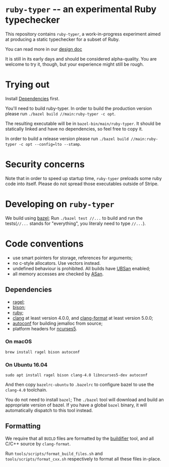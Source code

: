 # `ruby-typer` -- an experimental Ruby typechecker

This repository contains `ruby-typer`, a work-in-progress experiment
aimed at producing a static typechecker for a subset of Ruby.

You can read more in our [design doc](https://hackpad.corp.stripe.com/Design-Doc-ruby-typer-zd1LGHPfpvW)

It is still in its early days and should be considered alpha-quality.
You are welcome to try it, though, but your experience might still be rough.

# Trying out
Install [Dependencies](#Dependencies) first.

You'll need to build ruby-typer.
In order to build the production version please run `./bazel build //main:ruby-typer -c opt`.

The resulting executable will be in `bazel-bin/main/ruby-typer`.
It should be statically linked and have no dependencies, so feel free to copy it.

In order to build a release version please run `./bazel build //main:ruby-typer -c opt --config=lto --stamp`.
# Security concerns
Note that in order to speed up startup time, `ruby-typer` preloads some ruby code into itself.
Please do not spread those executables outside of Stripe.

# Developing on `ruby-typer`

We build using [bazel](https://bazel.build/); Run `./bazel test
//...` to build and run the tests(`//...` stands for "everything", you literaly need to type `//...`).

# Code conventions

 - use smart pointers for storage, references for arguments;
 - no c-style allocators. Use vectors instead.
 - undefined behaviour is prohibited. All builds have [UBSan](https://clang.llvm.org/docs/UndefinedBehaviorSanitizer.html) enabled;
 - all memory accesses are checked by [ASan](https://github.com/google/sanitizers/wiki/AddressSanitizer).

## Dependencies

- [ragel](http://www.colm.net/open-source/ragel/);
- [bison](https://www.gnu.org/software/bison/);
- [ruby](https://www.ruby-lang.org/en/);
- [clang](https://clang.llvm.org/) at least version 4.0.0, and
  [clang-format](https://clang.llvm.org/docs/ClangFormat.html) at
  least version 5.0.0;
- [autoconf](https://www.gnu.org/software/autoconf/autoconf.html) for building jemalloc from source;
- platform headers for [ncurses5](https://www.gnu.org/software/ncurses/).


### On macOS

```
brew install ragel bison autoconf
```

### On Ubuntu 16.04

```
sudo apt install ragel bison clang-4.0 libncurses5-dev autoconf
```

And then copy `bazelrc-ubuntu` to `.bazelrc` to configure bazel to use
the `clang-4.0` toolchain.

You do not need to install `bazel`; The `./bazel` tool will download
and build an appropriate version of bazel. If you have a global
`bazel` binary, it will automatically dispatch to this tool instead.

## Formatting

We require that all `BUILD` files are formatted by the
[buildifier](https://github.com/bazelbuild/buildtools/tree/master/buildifier)
tool, and all C/C++ source by `clang-format`.

Run `tools/scripts/format_build_files.sh` and
`tools/scripts/format_cxx.sh` respectively to format all these files
in-place.
